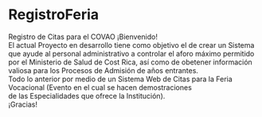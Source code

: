 # RegistroFeria
Registro de Citas para el COVAO	
¡Bienvenido!	
El actual Proyecto en desarrollo tiene como objetivo el de crear un Sistema	
que ayude al personal administrativo a controlar el aforo máximo permitido por el Ministerio de Salud de Cost Rica,	
así como de obetener información valiosa para los Procesos de Admisión de años entrantes.	
Todo lo anterior por medio de un Sistema Web de Citas para la Feria Vocacional (Evento en el cual se hacen demostraciones	
de las Especialidades que ofrece la Institución).	
¡Gracias!
